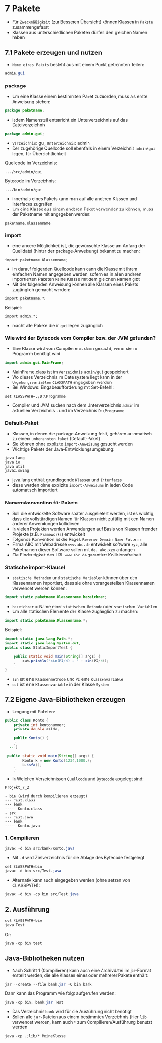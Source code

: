 # 7 Pakete

- Für `Zweckmäßigkeit` (zur Besseren Übersicht) können Klassen in `Pakete` zusammengefasst
- Klassen aus unterschiedlichen Paketen dürfen den gleichen Namen haben

## 7.1 Pakete erzeugen und nutzen

- `Name eines Pakets` besteht aus mit einem Punkt getrennten Teilen:

```java
admin.gui
```

### package
- Um eine Klasse einem bestimmten Paket zuzuorden, muss als erste Anweisung stehen:
```java
package paketname;
```
- jedem Namensteil entspricht ein Unterverzeichnis auf das Dateiverzeichnis
```java
package admin.gui;
```
- `Verzeichnis`: gui, `Unterzeichnis`: admin
- Der zugehörige Quellcode soll ebenfalls in einem Verzeichnis `admin/gui` legen, für Übersichtlichkeit

Quellcode im Verzeichnis:
```
.../src/admin/gui
```
Bytecode im Verzeichnis:
```
.../bin/admin/gui
```
- innerhalb eines Pakets kann man auf alle anderen Klassen und Interfaces zugreifen
- Um eine Klasse aus einem anderen Paket verwenden zu können, muss der Paketname mit angegeben werden:
```
paketname.Klassenname
```

### import

- eine andere Möglichkeit ist, die gewünschte Klasse am Anfang der Quelldatei (hinter der package-Anweisung) bekannt 
  zu machen:
```
import paketname.Klassenname;
```
- im darauf folgenden Quellcode kann dann die Klasse mit ihrem einfachen Namen angegeben werden, sofern es in allen 
  anderen importierten Paketen keine Klasse mit dem gleichen Namen gibt
- Mit der folgenden Anweisung können alle Klassen eines Pakets zugänglich gemacht werden:
````
import paketname.*;
````
Beispiel:
```
import admin.*;
```
- macht alle Pakete die in `gui` legen zugänglich

### Wie wird der Bytecode vom Compiler bzw. der JVM gefunden?

- Eine Klasse wird vom Compiler erst dann gesucht, wenn sie im Programm benötigt wird
```java
import admin.gui.MainFrame;
```
- MainFrame.class ist im `Verzeichnis` `admin/gui` gespeichert
- Wo dieses Verzeichnis im Dateisystem liegt kann in der `Umgebungsvariablen` `CLASSPATH` angegeben werden
- Bei Windows:
Eingabeaufforderung mit Set-Befehl:
```
set CLASSPATH=.;D:\Programme
```
- Compiler und JVM suchen nach dem Unterverzeichnis `admin` im aktuellen Verzeichnis `.` und im Verzeichnis 
  `D:\Programme`

### Default-Paket

- Klassen, in denen die package-Anweisung fehlt, gehören automatisch zu einem `unbenannten Paket` (Default-Paket)
- Sie können ohne explizite `import-Anweisung` gesucht werden
- Wichtige Pakete der Java-Entwicklungsumgebung:
```
java.lang
java.io
java.util
javax.swing
```
- java.lang enthält grundlegende `Klassen` und `Interfaces`
- diese werden ohne explizite `import-Anweisung` in jeden Code automatisch importiert

### Namenskonvention für Pakete

- Soll die entwickelte Software später ausgeliefert werden, ist es wichtig, dass die vollständigen Namen für Klassen 
  nicht zufällig mit den Namen anderer Anwendungen kollidieren
- In vielen Projekten werden Anwendungen auf Basis von Klassen fremder Projekte (z.B. `Frameworks`) entwickelt
- Folgende Konvention ist die Regel: `Reverse Domain Name Pattern`
- Firma ABC mit Webadresse `www.abc.de` entwickelt software `xyz`, alle Paketnamen dieser Software sollen mit `de.
  abc.xzy` anfangen
- Die Eindeutigkeit des URL `www.abc.de` garantiert Kollisionsfreiheit

### Statische import-Klausel

- `statische Methoden` und `statische Variablen` können über den Klassennamen importiert, dass sie ohne 
  vorangestellten Klassennamen verwendet werden können:
```java
import static paketname.Klassenname.bezeichner;
```
- `bezeichner` = Name einer `statischen Methode` oder `statischen Variablen`
- Um alle statischen Elemente der Klasse zugänglich zu machen:
```java
import static paketname.Klassenname.*;
```
Beispiel:
```java
import static java.lang.Math.*;
import static java.lang.System.out;
public class StaticImportTest {

    public static void main(String[] args) {
        out.println("sin(PI/4) = " + sin(PI/4));
    }
}
```
- `sin` ist eine `Klassenmethode` und `PI` eine `Klassenvariable` 
- `out` ist eine `Klassenvariable` in der Klasse `System`

## 7.2 Eigene Java-Bibliotheken erzeugen

- Umgang mit Paketen:
```java
public class Konto {
    private int kontonummer;
    private double saldo;

    public Konto() {
    }
  ...}
```
```java
 public static void main(String[] args) {
        Konto k = new Konto(1234,1000.);
        k.info();
    }
```
- In Welchen Verzeichnissen `Quellcode` und `Bytecode` abgelegt sind:
```
Projekt_7_2

- bin (wird durch kompilieren erzeugt)
--- Test.class
--- bank
----- Konto.class
- src
--- Test.java
--- bank
----- Konto.java
```

### 1. Compilieren

```java
javac -d bin src/bank/Konto.java
```
- Mit `-d` wird Zielverzeichnis für die Ablage des Bytecode festgelegt

```java
set CLASSPATH=bin
javac -d bin src/Test.java
```

- Alternativ kann auch eingegeben werden (ohne setzen von CLASSPATH):
```java
javac -d bin -cp bin src/Test.java
```

## 2. Ausführung

```java
set CLASSPATH=bin
java Test
```
Or:
```java
java -cp bin test
```

## Java-Bibliotheken nutzen

- Nach Schritt 1 (Compilieren) kann auch eine Archivdatei im jar-Format erstellt werden, die alle Klassen eines oder 
  mehrerer Pakete enthält:
```java
jar --create --file bank.jar -C bin bank
```
Dann kann das Programm wie folgt aufgerufen werden:
```java
java -cp bin; bank.jar Test
```
- Das Verzeichnis `bank` wird für die Ausführung nicht benötigt
- Sollen alle `jar-`Dateien aus einem bestimmten Verzeichnis (hier `lib`) verwendet werden, kann auch `*` zum 
  Compilieren/Ausführung benutzt werden
```
java -cp .;lib/* MeineKlasse
```